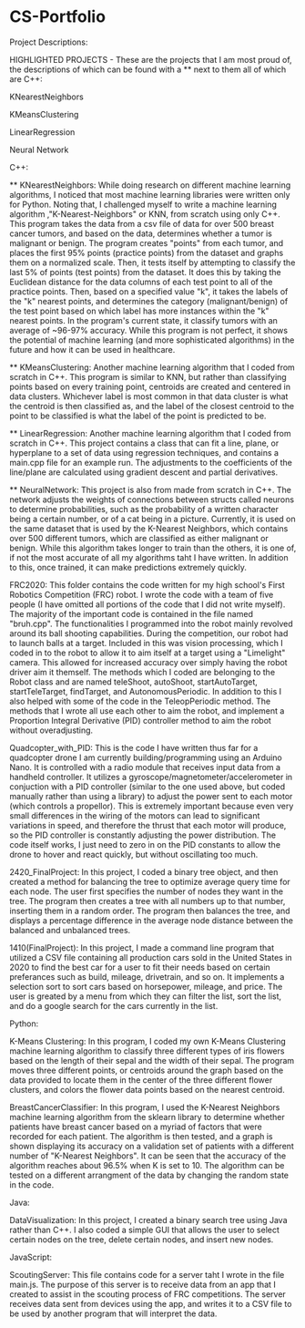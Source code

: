 # CS-Portfolio
Project Descriptions:

HIGHLIGHTED PROJECTS - These are the projects that I am most proud of, the descriptions of which can be found with a ** next to them all of which are C++:

KNearestNeighbors

KMeansClustering

LinearRegression

Neural Network


C++:

**  KNearestNeighbors: While doing research on different machine learning algorithms, I noticed that most machine learning libraries were written only for Python. Noting that, I challenged myself to write a machine learning algorithm ,"K-Nearest-Neighbors" or KNN, from scratch using only C++. This program takes the data from a csv file of data for over 500 breast cancer tumors, and based on the data, determines whether a tumor is malignant or benign. The program creates "points" from each tumor, and places the first 95% points (practice points) from the dataset and graphs them on a normalized scale. Then, it tests itself by attempting to classify the last 5% of points (test points) from the dataset. It does this by taking the Euclidean distance for the data columns of each test point to all of the practice points. Then, based on a specified value "k", it takes the labels of the "k" nearest points, and determines the category (malignant/benign) of the test point based on which label has more instances within the "k" nearest points. In the program's current state, it classify tumors with an average of ~96-97% accuracy. While this program is not perfect, it shows the potential of machine learning (and more sophisticated algorithms) in the future and how it can be used in healthcare.
  
**  KMeansClustering: Another machine learning algorithm that I coded from scratch in C++. This program is similar to KNN, but rather than classifying points based on every training point, centroids are created and centered in data clusters. Whichever label is most common in that data cluster is what the centroid is then classified as, and the label of the closest centroid to the point to be classified is what the label of the point is predicted to be.
  
**  LinearRegression: Another machine learning algorithm that I coded from scratch in C++. This project contains a class that can fit a line, plane, or hyperplane to a set of data using regression techniques, and contains a main.cpp file for an example run. The adjustments to the coefficients of the line/plane are calculated using gradient descent and partial derivatives.

**  NeuralNetwork: This project is also from made from scratch in C++. The network adjusts the weights of connections between structs called neurons to determine probabilities, such as the probability of a written character being a certain number, or of a cat being in a picture. Currently, it is used on the same dataset that is used by the K-Nearest Neighbors, which contains over 500 different tumors, which are classified as either malignant or benign. While this algorithm takes longer to train than the others, it is one of, if not the most accurate of all my algorithms taht I have written. In addition to this, once trained, it can make predictions extremely quickly.

  FRC2020: This folder contains the code written for my high school's First Robotics Competition (FRC) robot. I wrote the code with a team of five people (I have omitted all portions of the code that I did not write myself). The majority of the important code is contained in the file named "bruh.cpp". The functionalities I programmed into the robot mainly revolved around its ball shooting capabilities. During the competition, our robot had to launch balls at a target. Included in this was vision processing, which I coded in to the robot to allow it to aim itself at a target using a "Limelight" camera. This allowed for increased accuracy over simply having the robot driver aim it themself. The methods which I coded are belonging to the Robot class and are named teleShoot, autoShoot, startAutoTarget, startTeleTarget, findTarget, and AutonomousPeriodic. In addition to this I also helped with some of the code in the TeleopPeriodic method. The methods that I wrote all use each other to aim the robot, and implement a Proportion Integral Derivative (PID) controller method to aim the robot without overadjusting.
  
  Quadcopter_with_PID: This is the code I have written thus far for a quadcopter drone I am currently building/programming using an Arduino Nano. It is controlled with a radio module that receives input data from a handheld controller. It utilizes a gyroscope/magnetometer/accelerometer in conjuction with a PID controller (similar to the one used above, but coded manually rather than using a library) to adjust the power sent to each motor (which controls a propellor). This is extremely important because even very small differences in the wiring of the motors can lead to significant variations in speed, and therefore the thrust that each motor will produce, so the PID controller is constantly adjusting the power distribution. The code itself works, I just need to zero in on the PID constants to allow the drone to hover and react quickly, but without oscillating too much.

  2420_FinalProject: In this project, I coded a binary tree object, and then created a method for balancing the tree to optimize average query time for each node. The user first specifies the number of nodes they want in the tree. The program then creates a tree with all numbers up to that number, inserting them in a random order. The program then balances the tree, and displays a percentage difference in the average node distance between the balanced and unbalanced trees.
  
  1410(FinalProject): In this project, I made a command line program that utilized a CSV file containing all production cars sold in the United States in 2020 to find the best car for a user to fit their needs based on certain preferances such as build, mileage, drivetrain, and so on. It implements a selection sort to sort cars based on horsepower, mileage, and price. The user is greated by a menu from which they can filter the list, sort the list, and do a google search for the cars currently in the list.
  
  
 Python:

  K-Means Clustering: In this program, I coded my own K-Means Clustering machine learning algorithm to classify three different types of iris flowers based on the length of their sepal and the width of their sepal. The program moves three different points, or centroids around the graph based on the data provided to locate them in the center of the three different flower clusters, and colors the flower data points based on the nearest centroid.

  BreastCancerClassifier: In this program, I used the K-Nearest Neighbors machine learning algorithm from the sklearn library to determine whether patients have breast cancer based on a myriad of factors that were recorded for each patient. The algorithm is then tested, and a graph is shown displaying its accuracy on a validation set of patients with a different number of "K-Nearest Neighbors". It can be seen that the accuracy of the algorithm reaches about 96.5% when K is set to 10. The algorithm can be tested on a different arrangment of the data by changing the random state in the code.
  
  
Java:

  DataVisualization: In this project, I created a binary search tree using Java rather than C++. I also coded a simple GUI that allows the user to select certain nodes on the tree, delete certain nodes, and insert new nodes.
  

JavaScript:

  ScoutingServer: This file contains code for a server taht I wrote in the file main.js. The purpose of this server is to receive data from an app that I created to assist in the scouting process of FRC competitions. The server receives data sent from devices using the app, and writes it to a CSV file to be used by another program that will interpret the data.
